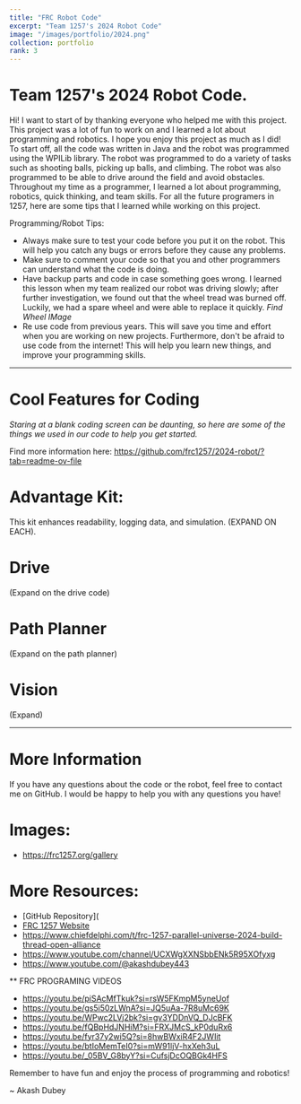 ```yaml
---
title: "FRC Robot Code"
excerpt: "Team 1257's 2024 Robot Code"
image: "/images/portfolio/2024.png"
collection: portfolio
rank: 3
---
```

# Team 1257's 2024 Robot Code.

Hi! I want to start of by thanking everyone who helped me with this project. This project was a lot of fun to work on and I learned a lot about programming and robotics. I hope you enjoy this project as much as I did! To start off, all the code was written in Java and the robot was programmed using the WPILib library. The robot was programmed to do a variety of tasks such as shooting balls, picking up balls, and climbing. The robot was also programmed to be able to drive around the field and avoid obstacles. Throughout my time as a programmer, I learned a lot about programming, robotics, quick thinking, and team skills. For all the future programers in 1257, here are some tips that I learned while working on this project.
 
Programming/Robot Tips:

 * Always make sure to test your code before you put it on the robot. This will help you catch any bugs or errors before they cause any problems.
 * Make sure to comment your code so that you and other programmers can understand what the code is doing.
 * Have backup parts and code in case something goes wrong. I learned this lesson when my team realized our robot was driving slowly; after further investigation, we found out that the wheel tread was burned off. Luckily, we had a spare wheel and were able to replace it quickly.
*Find Wheel IMage*
 * Re use code from previous years. This will save you time and effort when you are working on new projects. Furthermore, don't be afraid to use code from the internet! This will help you learn new things, and improve your programming skills.

********************************************************************************************************************

# Cool Features for Coding

*Staring at a blank coding screen can be daunting, so here are some of the things we used in our code to help you get started.*

   Find more information here: https://github.com/frc1257/2024-robot/?tab=readme-ov-file

# Advantage Kit:

This kit enhances readability, logging data, and simulation. (EXPAND ON EACH).

# Drive
(Expand on the drive code)

# Path Planner
(Expand on the path planner)

# Vision
(Expand)

********************************************************************************************************************

# More Information
If you have any questions about the code or the robot, feel free to contact me on GitHub. I would be happy to help you with any questions you have!

Images:
=
* https://frc1257.org/gallery


More Resources:
=
* [GitHub Repository](
* [FRC 1257 Website](https://www.frc1257.org/)
* https://www.chiefdelphi.com/t/frc-1257-parallel-universe-2024-build-thread-open-alliance
* https://www.youtube.com/channel/UCXWgXXNSbbENk5R95XOfyxg
* https://www.youtube.com/@akashdubey443

** FRC PROGRAMING VIDEOS
* https://youtu.be/piSAcMfTkuk?si=rsW5FKmpM5yneUof
* https://youtu.be/gs5i50zLWnA?si=JQ5uAa-7R8uMc69K
* https://youtu.be/WPwc2LVj2bk?si=gv3YDDnVQ_DJcBFK
* https://youtu.be/fQBpHdJNHiM?si=FRXJMcS_kP0duRx6
* https://youtu.be/fyr37y2wi5Q?si=8hwBWxiR4F2JWIit
* https://youtu.be/btIoMemTeI0?si=mW91ljV-hxXeh3uL
* https://youtu.be/_05BV_G8byY?si=CufsjDcOQBGk4HFS

Remember to have fun and enjoy the process of programming and robotics!

~ Akash Dubey








 